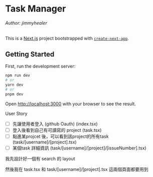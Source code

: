 # Task Manager

###### Author: jimmyhealer

This is a [Next.js](https://nextjs.org/) project bootstrapped with [`create-next-app`](https://github.com/vercel/next.js/tree/canary/packages/create-next-app).

## Getting Started

First, run the development server:

```bash
npm run dev
# or
yarn dev
# or
pnpm dev
```

Open [http://localhost:3000](http://localhost:3000) with your browser to see the result.


User Story

- [ ] 先讓使用者登入 (github Oauth)  (index.tsx)
- [ ] 登入後看到自己有可讀寫的 project (task.tsx)
- [ ] 點進某projcet 後，可以看到該project的所有task (task/[username]/[project].tsx)
- [ ] 某個task 詳細資訊 (task/[username]/[project]/[issueNumber].tsx)

我先設計好一個有 search 的 layout

然後我在 task.tsx 和 task/[username]/[project].tsx 這兩個頁面都要用到